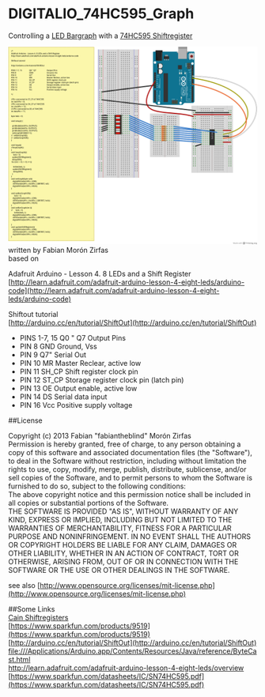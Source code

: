 DIGITALIO_74HC595_Graph
=======================

Controlling a [LED Bargraph](https://www.sparkfun.com/products/9937) with a [74HC595 Shiftregister](https://www.sparkfun.com/datasheets/IC/SN74HC595.pdf)

![DIGITALIO_74HC595_Graph_layout](DIGITALIO_74HC595_Graph_layout.png)  
written by Fabian Morón Zirfas  
based on  

Adafruit Arduino - Lesson 4. 8 LEDs and a Shift Register  
[http://learn.adafruit.com/adafruit-arduino-lesson-4-eight-leds/arduino-code](http://learn.adafruit.com/adafruit-arduino-lesson-4-eight-leds/arduino-code)  
  
Shiftout tutorial  
[http://arduino.cc/en/tutorial/ShiftOut](http://arduino.cc/en/tutorial/ShiftOut)  

- PINS 1-7, 15     Q0 " Q7     Output Pins  
- PIN 8    GND     Ground, Vss  
- PIN 9    Q7"     Serial Out  
- PIN 10   MR  Master Reclear, active low  
- PIN 11   SH_CP   Shift register clock pin  
- PIN 12   ST_CP   Storage register clock pin (latch pin)  
- PIN 13   OE  Output enable, active low  
- PIN 14   DS  Serial data input  
- PIN 16   Vcc     Positive supply voltage   

##License

Copyright (c)  2013 Fabian "fabiantheblind" Morón Zirfas  
Permission is hereby granted, free of charge, to any person obtaining a copy of this software and associated documentation files (the "Software"), to deal in the Software  without restriction, including without limitation the rights to use, copy, modify, merge, publish, distribute, sublicense, and/or sell copies of the Software, and to  permit persons to whom the Software is furnished to do so, subject to the following conditions:  
The above copyright notice and this permission notice shall be included in all copies or substantial portions of the Software.  
THE SOFTWARE IS PROVIDED "AS IS", WITHOUT WARRANTY OF ANY KIND, EXPRESS OR IMPLIED, INCLUDING BUT NOT LIMITED TO THE WARRANTIES OF MERCHANTABILITY, FITNESS FOR A  PARTICULAR PURPOSE AND NONINFRINGEMENT. IN NO EVENT SHALL THE AUTHORS OR COPYRIGHT HOLDERS BE LIABLE FOR ANY CLAIM, DAMAGES OR OTHER LIABILITY, WHETHER IN AN ACTION OF  CONTRACT, TORT OR OTHERWISE, ARISING FROM, OUT OF OR IN CONNECTION WITH THE SOFTWARE OR THE USE OR OTHER DEALINGS IN THE SOFTWARE.  

see also [http://www.opensource.org/licenses/mit-license.php](http://www.opensource.org/licenses/mit-license.php)  

##Some Links  
[Cain Shiftregisters](http://www.protostack.com/blog/2010/05/introduction-to-74hc595-shift-register-controlling-16-leds/)  
[https://www.sparkfun.com/products/9519](https://www.sparkfun.com/products/9519)  
[http://arduino.cc/en/tutorial/ShiftOut](http://arduino.cc/en/tutorial/ShiftOut)  
[file:///Applications/Arduino.app/Contents/Resources/Java/reference/ByteCast.html](file:///Applications/Arduino.app/Contents/Resources/Java/reference/ByteCast.html)  
http://learn.adafruit.com/adafruit-arduino-lesson-4-eight-leds/overview  
[https://www.sparkfun.com/datasheets/IC/SN74HC595.pdf](https://www.sparkfun.com/datasheets/IC/SN74HC595.pdf)  